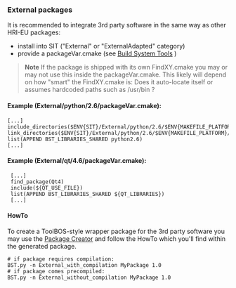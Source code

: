 ###  External packages

It is recommended to integrate 3rd party software in the same way as other HRI-EU packages:

* install into SIT ("External" or "ExternalAdapted" category)
* provide a packageVar.cmake (see [Build System Tools](../Tools/BuildSystemTools/BuildSystemTools.md) )

> **Note**
> If the package is shipped with its own FindXY.cmake you may or may not use this inside the packageVar.cmake.
> This likely will depend on how "smart" the FindXY.cmake is: Does it auto-locate itself or assumes hardcoded paths 
> such as /usr/bin ?

#### Example (External/python/2.6/packageVar.cmake):

    [...]
    include_directories($ENV{SIT}/External/python/2.6/$ENV{MAKEFILE_PLATFORM}/include/python2.6)
    link_directories($ENV{SIT}/External/python/2.6/$ENV{MAKEFILE_PLATFORM}/lib)
    list(APPEND BST_LIBRARIES_SHARED python2.6)
    [...]
    
####  Example (External/qt/4.6/packageVar.cmake):

     [...]
     find_package(Qt4)
     include(${QT_USE_FILE})
     list(APPEND BST_LIBRARIES_SHARED ${QT_LIBRARIES})
     [...]
     
####  HowTo

To create a ToolBOS-style wrapper package for the 3rd party software you may use the 
[Package Creator](../Tools/PackageCreator/PackageCreator.md) and follow the 
HowTo which you'll find within the generated package.

    # if package requires compilation:
    BST.py -n External_with_compilation MyPackage 1.0
    # if package comes precompiled:
    BST.py -n External_without_compilation MyPackage 1.0   
